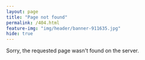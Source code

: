 ```yaml
---
layout: page
title: "Page not found"
permalink: /404.html
feature-img: "img/header/banner-911635.jpg"
hide: true
---
```

Sorry, the requested page wasn't found on the server.

<!--
{% include preregistration.html %}
-->

